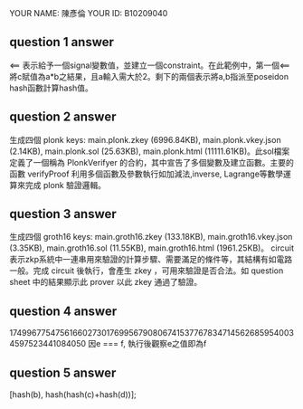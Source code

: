 YOUR NAME: 陳彥倫
YOUR ID: B10209040

## question 1 answer 
<== 表示給予一個signal變數值，並建立一個constraint。在此範例中，第一個<==將c賦值為a*b之結果，且a輸入需大於2。剩下的兩個表示將a,b指派至poseidon hash函數計算hash值。

## question 2 answer
生成四個 plonk keys: main.plonk.zkey (6996.84KB), main.plonk.vkey.json (2.14KB), main.plonk.sol (25.63KB), main.plonk.html (11111.61KB)。此sol檔案定義了一個稱為 PlonkVerifyer 的合約，其中宣告了多個變數及建立函數。主要的函數 verifyProof 利用多個函數及參數執行如加減法,inverse, Lagrange等數學運算來完成 plonk 驗證邏輯。

## question 3 answer
生成四個 groth16 keys: main.groth16.zkey (133.18KB), main.groth16.vkey.json (3.35KB), main.groth16.sol (11.55KB), main.groth16.html (1961.25KB)。 circuit 表示zkp系統中一連串用來驗證的計算步驟、需要滿足的條件等，其結構有如電路一般。完成 circuit  後執行，會產生 zkey ，可用來驗證是否合法。如 question sheet 中的結果顯示此 prover 以此 zkey 通過了驗證。

## question 4 answer
17499677547561660273017699567908067415377678347145626859540034597523441084050
因e === f, 執行後觀察e之值即為f
## question 5 answer
[hash(b), hash(hash(c)+hash(d))];